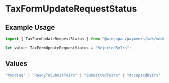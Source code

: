 # TaxFormUpdateRequestStatus

## Example Usage

```typescript
import { TaxFormUpdateRequestStatus } from "@wingspan/payments/sdk/models/shared";

let value: TaxFormUpdateRequestStatus = "RejectedByIrs";
```

## Values

```typescript
"Pending" | "ReadyToSubmitToIrs" | "SubmittedToIrs" | "AcceptedByIrs" | "RejectedByIrs" | "PendingCorrection" | "Excluded" | "Ineligible"
```